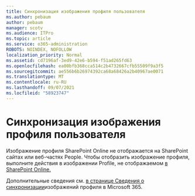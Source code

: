 ```yaml
---
title: Синхронизация изображения профиля пользователя
ms.author: pebaum
author: pebaum
manager: scotv
ms.audience: ITPro
ms.topic: article
ms.service: o365-administration
ROBOTS: NOINDEX, NOFOLLOW
localization_priority: Normal
ms.assetid: cd7196af-3ed9-42e6-b594-f51ad265fd63
ms.openlocfilehash: ea00bfb368cca514c2b4732667cfb55509f9a3f5
ms.sourcegitcommit: ae556b6b26974392ca68a68426a2b40967ae0071
ms.translationtype: MT
ms.contentlocale: ru-RU
ms.lasthandoff: 09/07/2021
ms.locfileid: "58923747"
---
```

# <a name="sync-a-users-profile-picture"></a>Синхронизация изображения профиля пользователя

Изображение профиля SharePoint Online не отображается на SharePoint сайтах или веб-частях People. Чтобы отобразить изображение профиля, выполните действия в изображении Profile, не отображаемом [в SharePoint Online.](https://docs.microsoft.com/sharepoint/troubleshoot/administration/profile-picture-not-showing)

Дополнительные сведения см. [в странице Сведения о синхронизации](https://support.office.com/article/information-about-profile-picture-synchronization-in-office-365-20594d76-d054-4af4-a660-401133e3d48a)изображений профиля в Microsoft 365.

